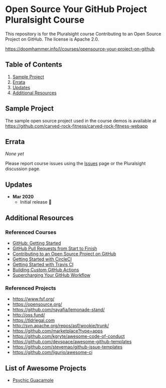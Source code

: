 # Open Source Your GitHub Project Pluralsight Course

This repository is for the Pluralsight course Contributing to an Open Source Project on GitHub. The license is Apache 2.0.

https://doomhammer.info/l/courses/opensource-your-project-on-github


## Table of Contents

1. [Sample Project](#sample-project)
1. [Errata](#errata)
1. [Updates](#updates)
1. [Additional Resources](#additional-resources)

## Sample Project

The sample open source project used in the course demos is available at https://github.com/carved-rock-fitness/carved-rock-fitness-webapp

## Errata

*None yet*

Please report course issues using the [Issues](https://github.com/DoomHammer/pluralsight-opensource-your-project-on-github/issues) page or the Pluralsight discussion page.

## Updates

- **Mar 2020**
  - Initial release 🎉

## Additional Resources

### Referenced Courses

- [GitHub: Getting Started](https://app.pluralsight.com/library/courses/github-getting-started)
- [GitHub Pull Requests from Start to Finish](https://app.pluralsight.com/library/courses/github-pull-requests-from-start-finish)
- [Contributing to an Open Source Project on GitHub](https://app.pluralsight.com/library/courses/contributing-open-source-project-github)
- [Getting Started with CircleCI](https://app.pluralsight.com/library/courses/circleci-github-getting-started)
- [Getting Started with Travis CI](https://app.pluralsight.com/library/courses/getting-started-travis-ci)
- [Building Custom GitHub Actions](https://app.pluralsight.com/library/courses/building-custom-github-actions)
- [Supercharging Your GitHub Workflow](https://app.pluralsight.com/library/courses/supercharging-git-workflow)

### Referenced Projects

- https://www.fsf.org/
- https://opensource.org/
- https://github.com/nayafia/lemonade-stand/ 
- http://oss.fund/
- https://tldrlegal.com
- http://svn.apache.org/repos/asf/wookie/trunk/
- https://github.com/marketplace?type=apps
- https://github.com/kgryte/awesome-code-of-conduct
- https://github.com/devspace/awesome-github-templates
- https://github.com/stevemao/github-issue-templates
- https://github.com/ligurio/awesome-ci

## List of Awesome Projects

- [Psychic Guacamole](https://github.com/DoomHammer/psychic-guacamole)
